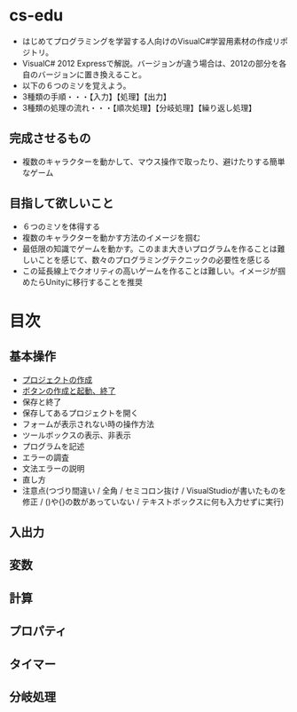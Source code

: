 cs-edu
======

- はじめてプログラミングを学習する人向けのVisualC#学習用素材の作成リポジトリ。
- VisualC# 2012 Expressで解説。バージョンが違う場合は、2012の部分を各自のバージョンに置き換えること。
- 以下の６つのミソを覚えよう。
 - 3種類の手順・・・【入力】【処理】【出力】
 - 3種類の処理の流れ・・・【順次処理】【分岐処理】【繰り返し処理】


## 完成させるもの
- 複数のキャラクターを動かして、マウス操作で取ったり、避けたりする簡単なゲーム

## 目指して欲しいこと
- ６つのミソを体得する
- 複数のキャラクターを動かす方法のイメージを掴む
- 最低限の知識でゲームを動かす。このまま大きいプログラムを作ることは難しいことを感じて、数々のプログラミングテクニックの必要性を感じる
- この延長線上でクオリティの高いゲームを作ることは難しい。イメージが掴めたらUnityに移行することを推奨


# 目次
## 基本操作
- [プロジェクトの作成](http://am1tanaka.hatenablog.com/entry/2014/10/10/211051)
- [ボタンの作成と起動、終了](http://am1tanaka.hatenablog.com/entry/2014/10/10/224900)
- 保存と終了
- 保存してあるプロジェクトを開く
 - フォームが表示されない時の操作方法
 - ツールボックスの表示、非表示
- プログラムを記述
- エラーの調査
 - 文法エラーの説明
 - 直し方
 - 注意点(つづり間違い / 全角 / セミコロン抜け / VisualStudioが書いたものを修正 / ()や{}の数があっていない / テキストボックスに何も入力せずに実行)

## 入出力

## 変数

## 計算

## プロパティ

## タイマー

## 分岐処理

